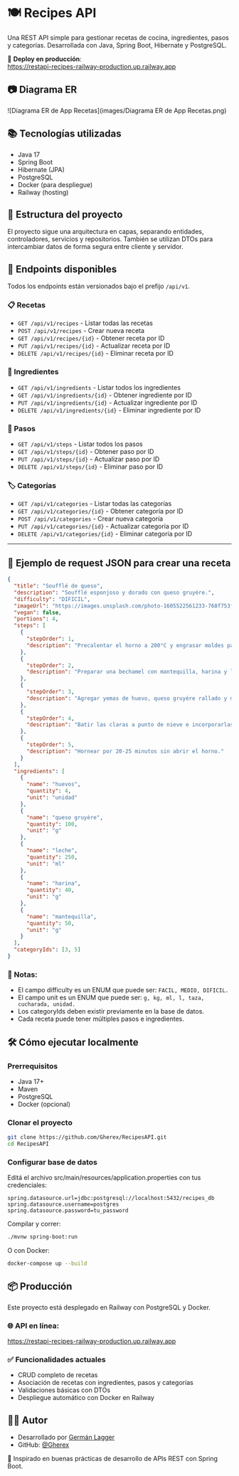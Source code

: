 # 🍽️ Recipes API

Una REST API simple para gestionar recetas de cocina, ingredientes, pasos y categorías. Desarrollada con Java, Spring Boot, Hibernate y PostgreSQL.

🚀 **Deploy en producción**:  
https://restapi-recipes-railway-production.up.railway.app

## 📷 Diagrama ER
![Diagrama ER de App Recetas](images/Diagrama ER de App Recetas.png)

## 📚 Tecnologías utilizadas

- Java 17
- Spring Boot
- Hibernate (JPA)
- PostgreSQL
- Docker (para despliegue)
- Railway (hosting)

## 📂 Estructura del proyecto

El proyecto sigue una arquitectura en capas, separando entidades, controladores, servicios y repositorios. También se utilizan DTOs para intercambiar datos de forma segura entre cliente y servidor.

## 📌 Endpoints disponibles

Todos los endpoints están versionados bajo el prefijo `/api/v1`.

### 📋 Recetas
- `GET /api/v1/recipes` - Listar todas las recetas
- `POST /api/v1/recipes` - Crear nueva receta
- `GET /api/v1/recipes/{id}` - Obtener receta por ID
- `PUT /api/v1/recipes/{id}` - Actualizar receta por ID
- `DELETE /api/v1/recipes/{id}` - Eliminar receta por ID

### 🧂 Ingredientes
- `GET /api/v1/ingredients` - Listar todos los ingredientes
- `GET /api/v1/ingredients/{id}` - Obtener ingrediente por ID
- `PUT /api/v1/ingredients/{id}` - Actualizar ingrediente por ID
- `DELETE /api/v1/ingredients/{id}` - Eliminar ingrediente por ID

### 🧾 Pasos
- `GET /api/v1/steps` - Listar todos los pasos
- `GET /api/v1/steps/{id}` - Obtener paso por ID
- `PUT /api/v1/steps/{id}` - Actualizar paso por ID
- `DELETE /api/v1/steps/{id}` - Eliminar paso por ID

### 🏷️ Categorías
- `GET /api/v1/categories` - Listar todas las categorías
- `GET /api/v1/categories/{id}` - Obtener categoría por ID
- `POST /api/v1/categories` - Crear nueva categoría
- `PUT /api/v1/categories/{id}` - Actualizar categoría por ID
- `DELETE /api/v1/categories/{id}` - Eliminar categoría por ID
---

## 🧪 Ejemplo de request JSON para crear una receta

```json
{
  "title": "Soufflé de queso",
  "description": "Soufflé esponjoso y dorado con queso gruyère.",
  "difficulty": "DIFICIL",
  "imageUrl": "https://images.unsplash.com/photo-1605522561233-768f753f5a4c?q=80&w=1374&auto=format&fit=crop&ixlib=rb-4.1.0&ixid=M3wxMjA3fDB8MHxwaG90by1wYWdlfHx8fGVufDB8fHx8fA%3D%3D",
  "vegan": false,
  "portions": 4,
  "steps": [
    {
      "stepOrder": 1,
      "description": "Precalentar el horno a 200°C y engrasar moldes para soufflé."
    },
    {
      "stepOrder": 2,
      "description": "Preparar una bechamel con mantequilla, harina y leche."
    },
    {
      "stepOrder": 3,
      "description": "Agregar yemas de huevo, queso gruyère rallado y mezclar."
    },
    {
      "stepOrder": 4,
      "description": "Batir las claras a punto de nieve e incorporarlas con movimientos envolventes."
    },
    {
      "stepOrder": 5,
      "description": "Hornear por 20-25 minutos sin abrir el horno."
    }
  ],
  "ingredients": [
    {
      "name": "huevos",
      "quantity": 4,
      "unit": "unidad"
    },
    {
      "name": "queso gruyère",
      "quantity": 100,
      "unit": "g"
    },
    {
      "name": "leche",
      "quantity": 250,
      "unit": "ml"
    },
    {
      "name": "harina",
      "quantity": 40,
      "unit": "g"
    },
    {
      "name": "mantequilla",
      "quantity": 50,
      "unit": "g"
    }
  ],
  "categoryIds": [3, 5]
}
```

### 📌 Notas:

- El campo difficulty es un ENUM que puede ser: `FACIL, MEDIO, DIFICIL.`
- El campo unit es un ENUM que puede ser: `g, kg, ml, l, taza, cucharada, unidad.`
- Los categoryIds deben existir previamente en la base de datos.
- Cada receta puede tener múltiples pasos e ingredientes.

## 🛠️ Cómo ejecutar localmente

### Prerrequisitos
- Java 17+
- Maven
- PostgreSQL
- Docker (opcional)

### Clonar el proyecto

```bash
git clone https://github.com/Gherex/RecipesAPI.git
cd RecipesAPI
```
### Configurar base de datos
Editá el archivo src/main/resources/application.properties con tus credenciales:

```properties
spring.datasource.url=jdbc:postgresql://localhost:5432/recipes_db
spring.datasource.username=postgres
spring.datasource.password=tu_password
```

Compilar y correr:

```bash
./mvnw spring-boot:run
```
O con Docker:

```bash
docker-compose up --build
```
## 📦 Producción
Este proyecto está desplegado en Railway con PostgreSQL y Docker.

### 🌐 API en línea:
https://restapi-recipes-railway-production.up.railway.app

### ✅ Funcionalidades actuales

- CRUD completo de recetas
- Asociación de recetas con ingredientes, pasos y categorías
- Validaciones básicas con DTOs
- Despliegue automático con Docker en Railway

## 👨‍💻 Autor
- Desarrollado por [Germán Lagger](https://www.linkedin.com/in/germanlagger/)
- GitHub: [@Gherex](https://github.com/Gherex?tab=repositories)

🧠 Inspirado en buenas prácticas de desarrollo de APIs REST con Spring Boot.